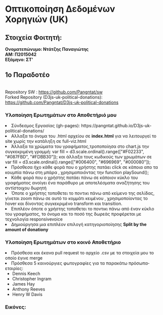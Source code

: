 # Οπτικοποίηση Δεδομένων Χορηγιών (UK)

## Στοιχεία Φοιτητή:
<strong>Ονοματεπώνυμο: Ντάτζης Παναγιώτης<br>
ΑΜ: Π2015042<br>
Εξάμηνο: ΣΤ'<br></strong>

## 1ο Παραδοτέο
<br>Repository SW : https://github.com/Pangntat/sw
<br>Forked Repository (D3js-uk-political-donations): https://github.com/Pangntat/D3js-uk-political-donations

### Υλοποίηση Ερωτημάτων στο Αποθετήριό μου

<or>
  <li>Σύνδεσμος Εργασίας (gh-pages): https://pangntat.github.io/D3js-uk-political-donations/</li>
  <li>Αλλαξα το όνομα του .html αρχείου σε <b>index.html</b> για να λειτουργεί το site χωρίς την κατάληξη σε full-viz.html</li>
  <li>Άλλαξα τα χρώματα του γραφήματος,τροποποίησα στο chart.js την συγκεκριμένη γραμμή: var fill = d3.scale.ordinal().range(["#F02233", "#087FBD", "#FDBB30"]); και άλλαξα τους κωδικούς των χρωμάτων σε var fill = d3.scale.ordinal().range(["#006400", "#696969", "#000080"]);</li>
  <li>Πρόσθεσα ήχο κάθε φορά που ο χρήστης πατάει click σε κάποια απο τα κουμπία πάνω στη μπάρα , χρησιμοποιόντας την function playSound();</li>
  <li>Κάθε φορά που ο χρήστης πατάει πάνω σε κάποιον κύκλο του γραφήματος ανοίγει ένα παράθυρο με αποτελέσματα αναζήτησης του αντίστοιχου δωρητή</li>
  <li>Όποτε ο χρήστης τοποθετει το ποντικι πάνω από κείμενο της σελίδας, γίνεται zoom πάνω σε αυτό το κομμάτι κειμένου , χρησιμοποίοντας το hover και δίνοντας συγκεκριμένο transform και transition.</li>
  <li>Επιπλέον όποτε ο χρήστης τοποθετει το ποντικι πάνω από έναν κύκλο του γραφήματος, το όνομα και το ποσό της δωρεάς προφέρεται με τεχνολογία responsivevoice</li>
  <li>Δημιούργησα μια επιπλέον επιλογή κατηγοριοποίησης <b>Split by the amount of donationy</b></li>
</or>

### Υλοποίηση Ερωτημάτων στο κοινό Αποθετήριο
<or>
  <li>Πρόσθεσα και έκανα pull request το αρχείο .csv με τα στοιχεία μου το οποίο έγινε merge</li>
  <li>Πρόσθεσα 5 καινούργιες φωτογραφίες για τα παρακάτω πρόσωπα-εταιρίες:<ul>
        <li>Dennis Keech</li>
        <li>Christopher Ingram</li>
        <li>James Hay</li>
        <li>Anthony Reeves</li>
        <li>Henry W Davis</li>
        </ul></li>
</or>

### Εικόνες:

